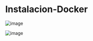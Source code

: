 # Instalacion-Docker

![image](https://user-images.githubusercontent.com/98842240/167869185-849f1bf4-c9bd-4dee-9463-210de9f49e7c.png)


![image](https://user-images.githubusercontent.com/98842240/167874761-368c8ea9-6aaa-4ff5-8866-07412d3d1017.png)

